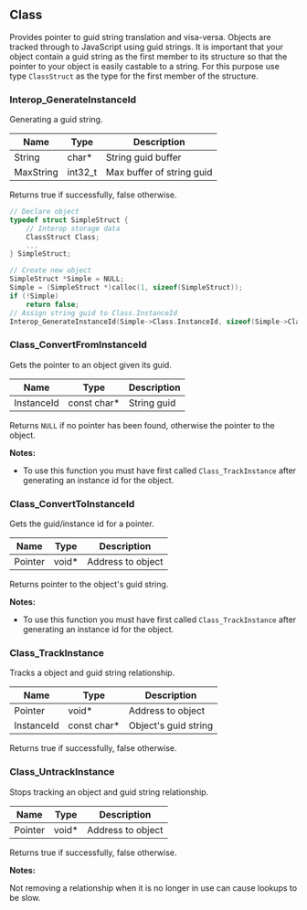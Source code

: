 ## Class

Provides pointer to guid string translation and visa-versa. Objects are tracked through to JavaScript using guid strings. It is important that your object contain a guid string as the first member to its structure so that the pointer to your object is easily castable to a string. For this purpose use type `ClassStruct` as the type for the first member of the structure.

### Interop_GenerateInstanceId

Generating a guid string.

|Name|Type|Description|
|-|-|-|
|String|char*|String guid buffer|
|MaxString|int32_t|Max buffer of string guid|

Returns true if successfully, false otherwise.

```c
// Declare object
typedef struct SimpleStruct {
    // Interop storage data
    ClassStruct Class;
    ...
} SimpleStruct;

// Create new object
SimpleStruct *Simple = NULL;
Simple = (SimpleStruct *)calloc(1, sizeof(SimpleStruct));
if (!Simple)
    return false;
// Assign string guid to Class.InstanceId
Interop_GenerateInstanceId(Simple->Class.InstanceId, sizeof(Simple->Class.InstanceId));
```

### Class_ConvertFromInstanceId

Gets the pointer to an object given its guid.

|Name|Type|Description|
|-|-|-|
|InstanceId|const char*|String guid|

Returns `NULL` if no pointer has been found, otherwise the pointer to the object.

**Notes:**

* To use this function you must have first called `Class_TrackInstance` after generating an instance id for the object.

### Class_ConvertToInstanceId

Gets the guid/instance id for a pointer.

|Name|Type|Description|
|-|-|-|
|Pointer|void*|Address to object|

Returns pointer to the object's guid string.

**Notes:**

* To use this function you must have first called `Class_TrackInstance` after generating an instance id for the object.

### Class_TrackInstance

Tracks a object and guid string relationship.

|Name|Type|Description|
|-|-|-|
|Pointer|void*|Address to object|
|InstanceId|const char*|Object's guid string|

Returns true if successfully, false otherwise.

### Class_UntrackInstance

Stops tracking an object and guid string relationship.

|Name|Type|Description|
|-|-|-|
|Pointer|void*|Address to object|

Returns true if successfully, false otherwise.

**Notes:**

Not removing a relationship when it is no longer in use can cause lookups to be slow.
